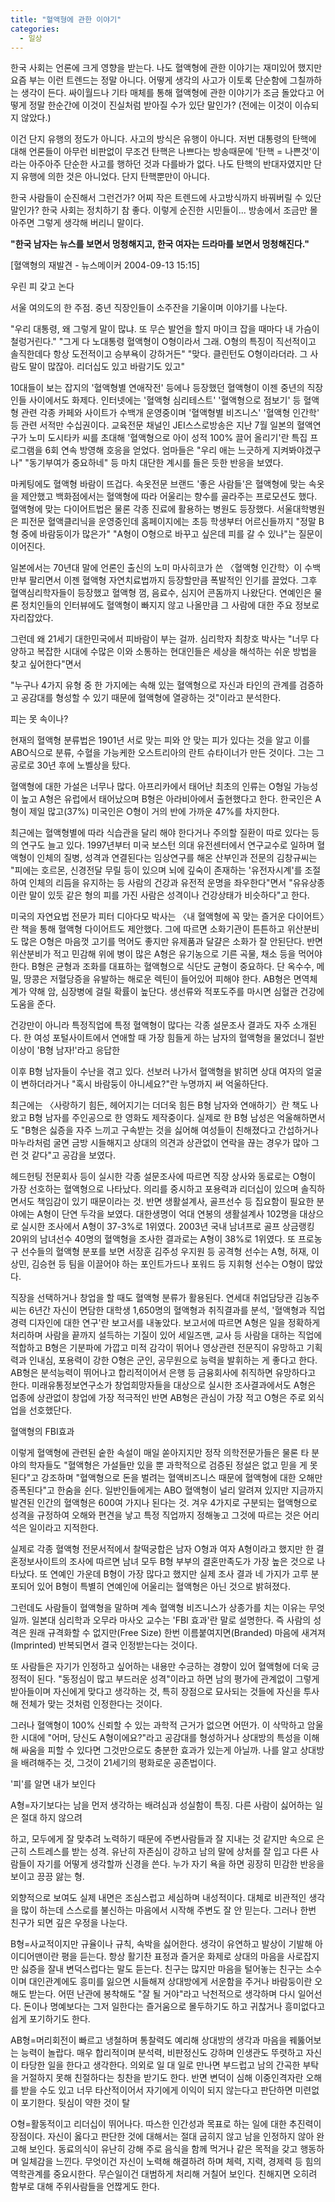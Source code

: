 ```yaml
---
title: "혈액형에 관한 이야기"
categories:
  - 일상
---
```


한국 사회는 언론에 크게 영향을 받는다. 나도 혈액형에 관한 이야기는 재미있어 했지만 요즘 부는 이런 트렌드는 정말 아니다. 어떻게 생각의 사고가 이토록 단순함에 그칠까하는 생각이 든다. 싸이월드나 기타 매체를 통해 혈액형에 관한 이야기가 조금 돌았다고 어떻게 정말 한순간에 이것이 진실처럼 받아질 수가 있단 말인가? (전에는 이것이 이슈되지 않았다.)  
  
이건 단지 유행의 정도가 아니다. 사고의 방식은 유행이 아니다. 저번 대통령의 탄핵에 대해 언론들이 아무런 비판없이 무조건 탄핵은 나쁘다는 방송때문에 '탄핵 = 나쁜것'이라는 아주아주 단순한 사고를 행하던 것과 다를바가 없다. 나도 탄핵의 반대자였지만 단지 유행에 의한 것은 아니었다. 단지 탄핵뿐만이 아니다.  
  
한국 사람들이 순진해서 그런건가? 어찌 작은 트렌드에 사고방식까지 바꿔버릴 수 있단 말인가? 한국 사회는 정치하기 참 좋다. 이렇게 순진한 시민들이... 방송에서 조금만 몰아주면 그렇게 생각해 버리니 말이다.  
  
**"한국 남자는 뉴스를 보면서 멍청해지고, 한국 여자는 드라마를 보면서 멍청해진다."**

[혈액형의 재발견 - 뉴스메이커 2004-09-13 15:15]  
  
우린 피 갖고 논다  
  
서울 여의도의 한 주점. 중년 직장인들이 소주잔을 기울이며 이야기를 나눈다.  
  
"우리 대통령, 왜 그렇게 말이 많냐. 또 무슨 발언을 할지 마이크 잡을 때마다 내 가슴이 철렁거린다." "그게 다 노대통령 혈액형이 O형이라서 그래. O형의 특징이 직선적이고 솔직한데다 항상 도전적이고 승부욕이 강하거든" "맞다. 클린턴도 O형이라더라. 그 사람도 말이 많잖아. 리더십도 있고 바람기도 있고"  
  
10대들이 보는 잡지의 '혈액형별 연애작전' 등에나 등장했던 혈액형이 이젠 중년의 직장인들 사이에서도 화제다. 인터넷에는 '혈액형 심리테스트' '혈액형으로 점보기' 등 혈액형 관련 각종 카페와 사이트가 수백개 운영중이며 '혈액형별 비즈니스' '혈액형 인간학' 등 관련 서적만 수십권이다. 교육전문 채널인 JEI스스로방송은 지난 7월 일본의 혈액연구가 노미 도시타카 씨를 초대해 '혈액형으로 아이 성적 100% 끌어 올리기'란 특집 프로그램을 6회 연속 방영해 호응을 얻었다. 엄마들은 "우리 애는 느긋하게 지켜봐야겠구나" "동기부여가 중요하네" 등 마치 대단한 계시를 들은 듯한 반응을 보였다.  
  
마케팅에도 혈액형 바람이 뜨겁다. 속옷전문 브랜드 '좋은 사람들'은 혈액형에 맞는 속옷을 제안했고 백화점에서는 혈액형에 따라 어울리는 향수를 골라주는 프로모션도 했다. 혈액형에 맞는 다이어트법은 물론 각종 진료에 활용하는 병원도 등장했다. 서울대학병원은 피전문 혈액클리닉을 운영중인데 홈페이지에는 초등 학생부터 어르신들까지 "정말 B형 중에 바람둥이가 많은가" "A형이 O형으로 바꾸고 싶은데 피를 갈 수 있나"는 질문이 이어진다.  
  
일본에서는 70년대 말에 언론인 출신의 노미 마사히코가 쓴 〈혈액형 인간학〉이 수백만부 팔리면서 이젠 혈액형 자연치료법까지 등장할만큼 폭발적인 인기를 끌었다. 그후 혈액심리학자들이 등장했고 혈액형 껌, 음료수, 심지어 콘돔까지 나왔단다. 연예인은 물론 정치인들의 인터뷰에도 혈액형이 빠지지 않고 나올만큼 그 사람에 대한 주요 정보로 자리잡았다.  
  
그런데 왜 21세기 대한민국에서 피바람이 부는 걸까. 심리학자 최창호 박사는 "너무 다양하고 복잡한 시대에 수많은 이와 소통하는 현대인들은 세상을 해석하는 쉬운 방법을 찾고 싶어한다"면서  
  
"누구나 4가지 유형 중 한 가지에는 속해 있는 혈액형으로 자신과 타인의 관계를 검증하고 공감대를 형성할 수 있기 때문에 혈액형에 열광하는 것"이라고 분석한다.  
  
피는 못 속이나?  
  
현재의 혈액형 분류법은 1901년 서로 맞는 피와 안 맞는 피가 있다는 것을 알고 이를 ABO식으로 분류, 수혈을 가능케한 오스트리아의 란트 슈타이너가 만든 것이다. 그는 그 공로로 30년 후에 노벨상을 탔다.  
  
혈액형에 대한 가설은 너무나 많다. 아프리카에서 태어난 최초의 인류는 O형일 가능성이 높고 A형은 유럽에서 태어났으며 B형은 아라비아에서 출현했다고 한다. 한국인은 A형이 제일 많고(37%) 미국인은 O형이 거의 반에 가까운 47%를 차지한다.  
  
최근에는 혈액형별에 따라 식습관을 달리 해야 한다거나 주의할 질환이 따로 있다는 등의 연구도 늘고 있다. 1997년부터 미국 보스턴 의대 유전센터에서 연구교수로 일하며 혈액형이 인체의 질병, 성격과 연결된다는 임상연구를 해온 산부인과 전문의 김창규씨는 "피에는 호르몬, 신경전달 무릴 등이 있으며 뇌에 깊숙이 존재하는 '유전자시계'를 조절하여 인체의 리듬을 유지하는 등 사람의 건강과 유전적 운명을 좌우한다"면서 "유유상종이란 말이 있듯 같은 형의 피를 가진 사람은 성격이나 건강상태가 비슷하다"고 한다.  
  
미국의 자연요법 전문가 피터 디아다모 박사는 〈내 혈액형에 꼭 맞는 즐거운 다이어트〉란 책을 통해 혈액형 다이어트도 제안했다. 그에 따르면 소화기관이 튼튼하고 위산분비도 많은 O형은 마음껏 고기를 먹어도 좋지만 유제품과 달걀은 소화가 잘 안된단다. 반면 위산분비가 적고 민감해 위에 병이 많은 A형은 유기농으로 기른 곡물, 채소 등을 먹어야 한다. B형은 균형과 조화를 대표하는 혈액형으로 식단도 균형이 중요하다. 단 옥수수, 메밀, 땅콩은 저혈당증을 유발하는 해로운 렉틴이 들어있어 피해야 한다. AB형은 면역체계가 약해 암, 심장병에 걸릴 확률이 높단다. 생선류와 적포도주를 마시면 심혈관 건강에 도움을 준다.  
  
건강만이 아니라 특정직업에 특정 혈액형이 많다는 각종 설문조사 결과도 자주 소개된다. 한 여성 포털사이트에서 연애할 때 가장 힘들게 하는 남자의 혈액형을 물었더니 절반 이상이 'B형 남자!'라고 응답한  
  
이후 B형 남자들이 수난을 겪고 있다. 선보러 나가서 혈액형을 밝히면 상대 여자의 얼굴이 변하더라거나 "혹시 바람둥이 아니세요?"란 누명까지 써 억울하단다.  
  
최근에는 〈사랑하기 힘든, 헤어지기는 더더욱 힘든 B형 남자와 연애하기〉란 책도 나왔고 B형 남자를 주인공으로 한 영화도 제작중이다. 실제로 한 B형 남성은 억울해하면서도 "B형은 싫증을 자주 느끼고 구속받는 것을 싫어해 여성들이 친해졌다고 간섭하거나 마누라처럼 굴면 금방 시들해지고 상대의 의견과 상관없이 연락을 끊는 경우가 많아 그런 것 같다"고 공감을 보였다.  
  
헤드헌팅 전문회사 등이 실시한 각종 설문조사에 따르면 직장 상사와 동료로는 O형이 가장 선호하는 혈액형으로 나타났다. 의리를 중시하고 포용력과 리더십이 있으며 솔직하면서도 책임감이 있기 때문이라는 것. 반면 생활설계사, 골프선수 등 집요함이 필요한 분야에는 A형이 단연 두각을 보였다. 대한생명이 억대 연봉의 생활설계사 102명을 대상으로 실시한 조사에서 A형이 37-3%로 1위였다. 2003년 국내 남녀프로 골프 상금랭킹 20위의 남녀선수 40명의 혈액형을 조사한 결과로는 A형이 38%로 1위였다. 또 프로농구 선수들의 혈액형 분포를 보면 서장훈 김주성 우지원 등 공격형 선수는 A형, 허재, 이상민, 김승현 등 팀을 이끌어야 하는 포인트가드나 포워드 등 지휘형 선수는 O형이 많았다.  
  
직장을 선택하거나 창업을 할 때도 혈액형 분류가 활용된다. 연세대 취업담당관 김농주씨는 6년간 자신이 면담한 대학생 1,650명의 혈액형과 취직결과를 분석, '혈액형과 직업 경력 디자인에 대한 연구'란 보고서를 내놓았다. 보고서에 따르면 A형은 일을 정확하게 처리하며 사람을 끝까지 설득하는 기질이 있어 세일즈맨, 교사 등 사람을 대하는 직업에 적합하고 B형은 기분파에 가깝고 미적 감각이 뛰어나 영상관련 전문직이 유망하고 기획력과 인내심, 포용력이 강한 O형은 군인, 공무원으로 능력을 발휘하는 게 좋다고 한다. AB형은 분석능력이 뛰어나고 합리적이어서 은행 등 금융회사에 취직하면 유망하다고 한다. 미래유통정보연구소가 창업희망자들을 대상으로 실시한 조사결과에서도 A형은 업종에 상관없이 창업에 가장 적극적인 반면 AB형은 관심이 가장 적고 O형은 주로 외식업을 선호했단다.  
  
  
  
혈액형의 FBI효과  
  
이렇게 혈액형에 관련된 숱한 속설이 매일 쏟아지지만 정작 의학전문가들은 물론 타 분야의 학자들도 "혈액형은 가설들만 있을 뿐 과학적으로 검증된 정설은 없고 믿을 게 못된다"고 강조하며 "혈액형으로 돈을 벌려는 혈액비즈니스 때문에 혈액형에 대한 오해만 증폭된다"고 한숨을 쉰다. 일반인들에게는 ABO 혈액형이 널리 알려져 있지만 지금까지 발견된 인간의 혈액형은 600여 가지나 된다는 것. 겨우 4가지로 구분되는 혈액형으로 성격을 규정하여 오해와 편견을 낳고 특정 직업까지 정해놓고 그것에 따르는 것은 어리석은 일이라고 지적한다.  
  
실제로 각종 혈액형 전문서적에서 찰떡궁합은 남자 O형과 여자 A형이라고 했지만 한 결혼정보사이트의 조사에 따르면 남녀 모두 B형 부부의 결혼만족도가 가장 높은 것으로 나타났다. 또 연예인 가운데 B형이 가장 많다고 했지만 실제 조사 결과 네 가지가 고루 분포되어 있어 B형이 특별히 연예인에 어울리는 혈액형은 아닌 것으로 밝혀졌다.  
  
그런데도 사람들이 혈액형을 말하며 계속 혈액형 비즈니스가 상종가를 치는 이유는 무엇일까. 일본대 심리학과 오무라 마사오 교수는 'FBI 효과'란 말로 설명한다. 즉 사람의 성격은 원래 규격화할 수 없지만(Free Size) 한번 이름붙여지면(Branded) 마음에 새겨져(Imprinted) 반복되면서 결국 인정받는다는 것이다.  
  
또 사람들은 자기가 인정하고 싶어하는 내용만 수긍하는 경향이 있어 혈액형에 더욱 긍정적이 된다. "동정심이 많고 부드러운 성격"이라고 하면 남의 평가에 관계없이 그렇게 받아들이며 자신에게 맞다고 생각하는 것, 특히 장점으로 묘사되는 것들에 자신을 투사해 전체가 맞는 것처럼 인정한다는 것이다.  
  
그러나 혈액형이 100% 신뢰할 수 있는 과학적 근거가 없으면 어떤가. 이 삭막하고 암울한 시대에 "어머, 당신도 A형이에요?"라고 공감대를 형성하거나 상대방의 특성을 이해해 싸움을 피할 수 있다면 그것만으로도 충분한 효과가 있는게 아닐까. 나를 알고 상대방을 배려해주는 것, 그것이 21세기의 평화로운 공존법이다.  
  
'피'를 알면 내가 보인다  
  
A형=자기보다는 남을 먼저 생각하는 배려심과 성실함이 특징. 다른 사람이 싫어하는 일은 절대 하지 않으려  
  
하고, 모두에게 잘 맞추려 노력하기 때문에 주변사람들과 잘 지내는 것 같지만 속으로 은근히 스트레스를 받는 성격. 유난히 자존심이 강하고 남의 말에 상처를 잘 입고 다른 사람들이 자기를 어떻게 생각할까 신경을 쓴다. 누가 자기 욕을 하면 굉장히 민감한 반응을 보이고 끙끙 앓는 형.  
  
외향적으로 보여도 실제 내면은 조심스럽고 세심하며 내성적이다. 대체로 비관적인 생각을 많이 하는데 스스로를 불신하는 마음에서 시작해 주변도 잘 안 믿는다. 그러나 한번 친구가 되면 깊은 우정을 나눈다.

B형=사교적이지만 규율이나 규칙, 속박을 싫어한다. 생각이 유연하고 발상이 기발해 아이디어맨이란 평을 듣는다. 항상 활기찬 표정과 즐거운 화제로 상대의 마음을 사로잡지만 싫증을 잘내 변덕스럽다는 말도 듣는다. 친구는 많지만 마음을 털어놓는 친구는 소수이며 대인관계에도 흥미를 잃으면 시들해져 상대방에게 서운함을 주거나 바람둥이란 오해도 받는다. 어떤 난관에 봉착해도 "잘 될 거야"라고 낙천적으로 생각하며 다시 일어선다. 돈이나 명예보다는 그저 일한다는 즐거움으로 몰두하기도 하고 귀찮거나 흥미없다고 쉽게 포기하기도 한다.  
  
AB형=머리회전이 빠르고 냉철하며 통찰력도 예리해 상대방의 생각과 마음을 꿰뚫어보는 능력이 놀랍다. 매우 합리적이며 분석력, 비판정신도 강하며 인생관도 뚜렷하고 자신이 타당한 일을 한다고 생각한다. 의외로 일 대 일로 만나면 부드럽고 남의 간곡한 부탁을 거절하지 못해 친절하다는 칭찬을 받기도 한다. 반면 변덕이 심해 이중인격자란 오해를 받을 수도 있고 너무 타산적이어서 자기에게 이익이 되지 않는다고 판단하면 미련없이 포기한다. 뒷심이 약한 것이 탈  
  
O형=활동적이고 리더십이 뛰어나다. 따스한 인간성과 목표로 하는 일에 대한 추진력이 장점이다. 자신이 옳다고 판단한 것에 대해서는 절대 굽히지 않고 남을 인정하지 않아 완고해 보인다. 동료의식이 유난히 강해 주로 음식을 함께 먹거나 같은 목적을 갖고 행동하며 일체감을 느낀다. 무엇이건 자신이 노력해 해결하려 하며 체력, 지력, 경제력 등 힘의 역학관계를 중요시한다. 무슨일이건 대범하게 처리해 거칠어 보인다. 친해지면 오히려 함부로 대해 주위사람들을 언짢게도 한다.
